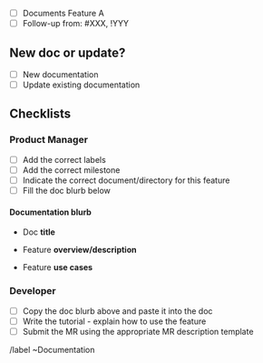 <!-- Mention "documentation" or "docs" in the issue title -->

<!-- Use this description template for new docs or updates to existing docs. -->


- [ ] Documents Feature A <!-- feature name -->
- [ ] Follow-up from: #XXX, !YYY <!-- Mention related issues, MRs, and epics when available -->

## New doc or update?

<!-- Mark either of these boxes: -->

- [ ] New documentation
- [ ] Update existing documentation

## Checklists

### Product Manager


- [ ] Add the correct labels
- [ ] Add the correct milestone
- [ ] Indicate the correct document/directory for this feature <!-- (ping the project manager for help if you're not sure) -->
- [ ] Fill the doc blurb below

#### Documentation blurb

- Doc **title**

    <!-- write the doc title here -->

- Feature **overview/description**

    <!-- Write the feature overview here -->

- Feature **use cases**

    <!-- Write the use cases here -->

### Developer


- [ ] Copy the doc blurb above and paste it into the doc
- [ ] Write the tutorial - explain how to use the feature
- [ ] Submit the MR using the appropriate MR description template

/label ~Documentation
